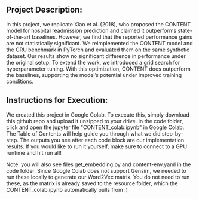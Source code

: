 ## Project Description:

In this project, we replicate Xiao et al. (2018), who proposed the CONTENT model for hospital readmission prediction and claimed it outperforms state-of-the-art baselines. However, we find that the reported performance gains are not statistically significant. We reimplemented the CONTENT model and the GRU benchmark in PyTorch and evaluated them on the same synthetic dataset. Our results show no significant difference in performance under the original setup. To extend the work, we introduced a grid search for hyperparameter tuning. With this optimization, CONTENT does outperform the baselines, supporting the model’s potential under improved training conditions.

## Instructions for Execution:

We created this project in Google Colab. To execute this, simply download this github repo and upload it unzipped to your drive. In the code folder, click and open the jupyter file "CONTENT_colab.ipynb" in Google Colab. The Table of Contents will help guide you through what we did step-by-step. The outputs you see after each code block are our implementation results. If you would like to run it yourself, make sure to connect to a GPU runtime and hit run all!

Note: you will also see files get_embedding.py and content-env.yaml in the code folder. Since Google Colab does not support Gensim, we needed to run these locally to generate our Word2Vec matrix. You do not need to run these, as the matrix is already saved to the resource folder, which the CONTENT_colab.ipynb automatically pulls from :)
